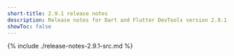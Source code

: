 ```yaml
---
short-title: 2.9.1 release notes
description: Release notes for Dart and Flutter DevTools version 2.9.1.
showToc: false
---
```


{% include ./release-notes-2.9.1-src.md %}
